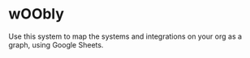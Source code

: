# wOObly
Use this system to map the systems and integrations on your org as a graph, using Google Sheets.
